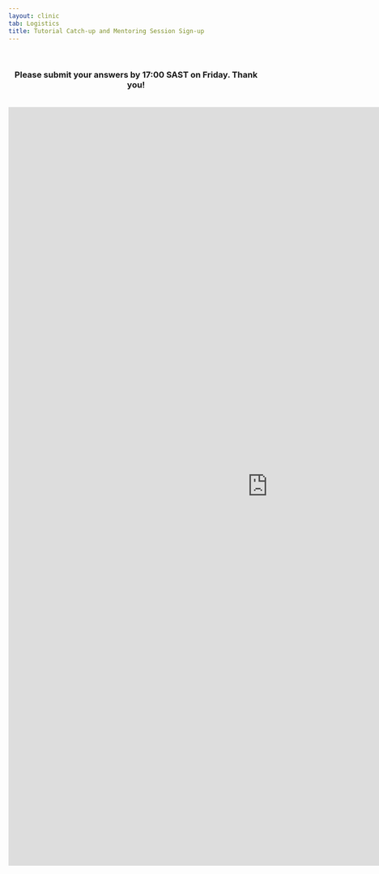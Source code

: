```yaml
---
layout: clinic
tab: Logistics
title: Tutorial Catch-up and Mentoring Session Sign-up
---
```

<div align="center">
<br>
<h3>Please submit your answers by 17:00 SAST on Friday. Thank you!</h3>
<br>
<iframe src="https://docs.google.com/forms/d/e/1FAIpQLScM5Tpoo3afrcjbz__XrDSWYhHLDxxIDFV53eTSJh-o67STdg/viewform?embedded=true" width="1024" height="1500" frameborder="0" marginheight="0" marginwidth="0">Loading...</iframe>
</div>
